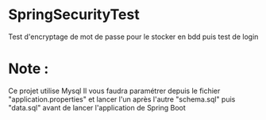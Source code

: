 # SpringSecurityTest
Test d'encryptage de mot de passe pour le stocker en bdd puis test de login

# Note :
Ce projet utilise Mysql
Il vous faudra paramétrer depuis le fichier "application.properties"
et lancer l'un après l'autre "schema.sql" puis "data.sql"
avant de lancer l'application de Spring Boot
